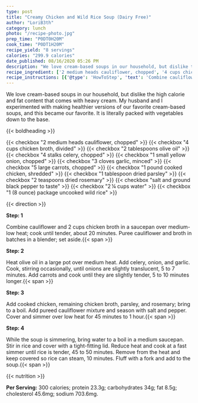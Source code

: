 ```yaml
---
type: post
title: "Creamy Chicken and Wild Rice Soup (Dairy Free)"
author: "LoriB3th"
category: lunch
photo: "/recipe-photo.jpg"
prep_time: "P0DT0H20M"
cook_time: "P0DT1H20M"
recipe_yield: "8 servings"
calories: "299.9 calories"
date_published: 08/16/2020 05:26 PM
description: "We love cream-based soups in our household, but dislike the high calorie and fat content that comes with heavy cream. My husband and I experimented with making healthier versions of our favorite cream-based soups, and this became our favorite. It is literally packed with vegetables down to the base."
recipe_ingredient: ['2 medium heads cauliflower, chopped', '4 cups chicken broth, divided', '2 tablespoons olive oil', '4 stalks celery, chopped', '1 small yellow onion, chopped', '3 cloves garlic, minced', '5 large carrots, chopped', '1 pound cooked chicken, shredded', '1 tablespoon dried parsley', '2 teaspoons dried rosemary', 'salt and ground black pepper to taste', '2\u2009¼ cups water', '1 (8 ounce) package uncooked wild rice']
recipe_instructions: [{'@type': 'HowToStep', 'text': 'Combine cauliflower and 2 cups chicken broth in a saucepan over medium-low heat; cook until tender, about 20 minutes. Puree cauliflower and broth in batches in a blender; set aside.\n'}, {'@type': 'HowToStep', 'text': 'Heat olive oil in a large pot over medium heat. Add celery, onion, and garlic. Cook, stirring occasionally, until onions are slightly translucent, 5 to 7 minutes. Add carrots and cook until they are slightly tender, 5 to 10 minutes longer.\n'}, {'@type': 'HowToStep', 'text': 'Add cooked chicken, remaining chicken broth, parsley, and rosemary; bring to a boil. Add pureed cauliflower mixture and season with salt and pepper. Cover and simmer over low heat for 45 minutes to 1 hour.\n'}, {'@type': 'HowToStep', 'text': 'While the soup is simmering, bring water to a boil in a medium saucepan. Stir in rice and cover with a tight-fitting lid. Reduce heat and cook at a fast simmer until rice is tender, 45 to 50 minutes. Remove from the heat and keep covered so rice can steam, 10 minutes. Fluff with a fork and add to the soup.\n'}]
---
```


We love cream-based soups in our household, but dislike the high calorie and fat content that comes with heavy cream. My husband and I experimented with making healthier versions of our favorite cream-based soups, and this became our favorite. It is literally packed with vegetables down to the base. 

{{< boldheading >}}

{{< checkbox "2 medium heads cauliflower, chopped" >}}
{{< checkbox "4 cups chicken broth, divided" >}}
{{< checkbox "2 tablespoons olive oil" >}}
{{< checkbox "4 stalks celery, chopped" >}}
{{< checkbox "1 small yellow onion, chopped" >}}
{{< checkbox "3 cloves garlic, minced" >}}
{{< checkbox "5 large carrots, chopped" >}}
{{< checkbox "1 pound cooked chicken, shredded" >}}
{{< checkbox "1 tablespoon dried parsley" >}}
{{< checkbox "2 teaspoons dried rosemary" >}}
{{< checkbox "salt and ground black pepper to taste" >}}
{{< checkbox "2 ¼ cups water" >}}
{{< checkbox "1 (8 ounce) package uncooked wild rice" >}}


{{< direction >}}

**Step: 1**

Combine cauliflower and 2 cups chicken broth in a saucepan over medium-low heat; cook until tender, about 20 minutes. Puree cauliflower and broth in batches in a blender; set aside.{{< span >}}

**Step: 2**

Heat olive oil in a large pot over medium heat. Add celery, onion, and garlic. Cook, stirring occasionally, until onions are slightly translucent, 5 to 7 minutes. Add carrots and cook until they are slightly tender, 5 to 10 minutes longer.{{< span >}}

**Step: 3**

Add cooked chicken, remaining chicken broth, parsley, and rosemary; bring to a boil. Add pureed cauliflower mixture and season with salt and pepper. Cover and simmer over low heat for 45 minutes to 1 hour.{{< span >}}

**Step: 4**

While the soup is simmering, bring water to a boil in a medium saucepan. Stir in rice and cover with a tight-fitting lid. Reduce heat and cook at a fast simmer until rice is tender, 45 to 50 minutes. Remove from the heat and keep covered so rice can steam, 10 minutes. Fluff with a fork and add to the soup.{{< span >}}

{{< nutrition >}}

**Per Serving:** 300 calories; protein 23.3g; carbohydrates 34g; fat 8.5g; cholesterol 45.6mg; sodium 703.6mg.